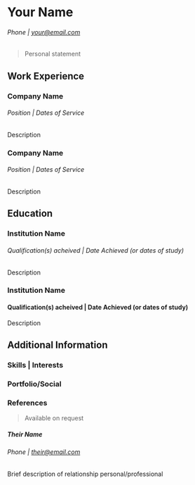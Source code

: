 # Your Name
###### Phone | your@email.com

> Personal statement

## Work Experience
### Company Name
###### Position | Dates of Service
Description

### Company Name
###### Position | Dates of Service
Description

## Education
### Institution Name
###### Qualification(s) acheived | Date Achieved (or dates of study)
Description

### Institution Name
#### Qualification(s) acheived | Date Achieved (or dates of study)
Description

## Additional Information
### Skills | Interests

### Portfolio/Social <!--(where relevent)-->

### References
> Available on request
##### Their Name
###### Phone | their@email.com
Brief description of relationship personal/professional
